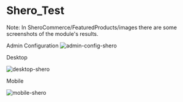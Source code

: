 # Shero_Test
Note: In SheroCommerce/FeaturedProducts/images there are some screenshots of the module's results.

Admin Configuration
![admin-config-shero](https://github.com/KrisiGjini/Shero_Test/assets/52862910/535de7fe-9f48-4ec9-b8f3-1e35906dac1f)


Desktop

![desktop-shero](https://github.com/KrisiGjini/Shero_Test/assets/52862910/495e37a6-a737-4e90-9429-4e70d50eb66e)


Mobile

![mobile-shero](https://github.com/KrisiGjini/Shero_Test/assets/52862910/e4370873-832c-404f-a7e4-8e6fd92d30f0)
